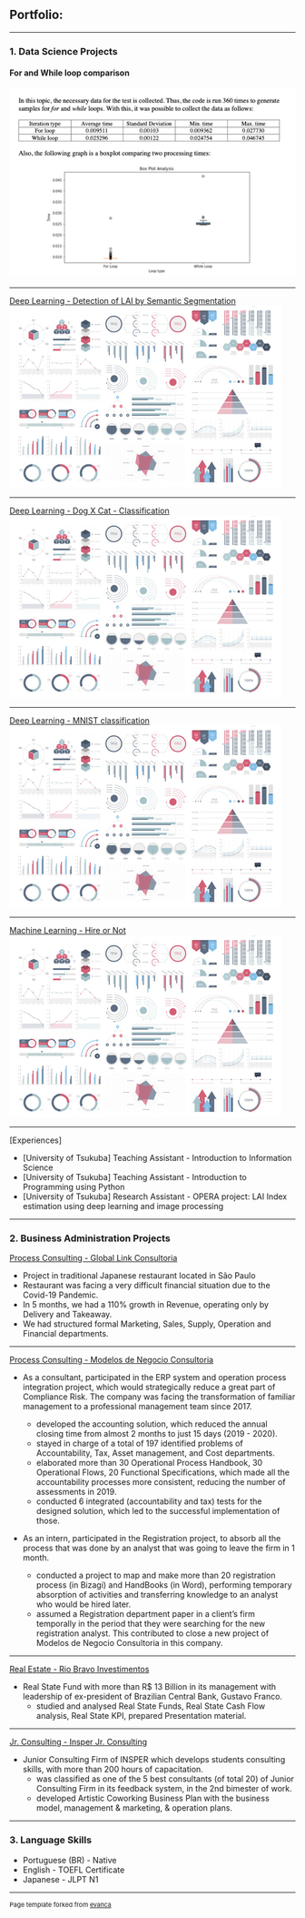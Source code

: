 ## Portfolio:

---

### 1. Data Science Projects 

#### For and While loop comparison

<a href="pdf/assignment_2_Sato Mario.pdf" class="image fit"><img src="images/for_while.png" alt=""></a>

---
[Deep Learning - Detection of LAI by Semantic Segmentation](/sample_page)
<img src="images/dummy_thumbnail.jpg?raw=true"/>

---
[Deep Learning - Dog X Cat - Classification](/pdf/sample_presentation.pdf)
<img src="images/dummy_thumbnail.jpg?raw=true"/>

---
[Deep Learning - MNIST classification](http://example.com/)
<img src="images/dummy_thumbnail.jpg?raw=true"/>

---
[Machine Learning - Hire or Not](http://example.com/)
<img src="images/dummy_thumbnail.jpg?raw=true"/>

---
[Experiences]
- [University of Tsukuba] Teaching Assistant - Introduction to Information Science
- [University of Tsukuba] Teaching Assistant - Introduction to Programming using Python
- [University of Tsukuba] Research Assistant - OPERA project: LAI Index estimation using deep learning and image processing

---
### 2. Business Administration Projects

[Process Consulting - Global Link Consultoria](/sample_page)
- Project in traditional Japanese restaurant located in São Paulo
- Restaurant was facing a very difficult financial situation due to the Covid-19 Pandemic.
- In 5 months, we had a 110% growth in Revenue, operating only by Delivery and Takeaway.
- We had structured formal Marketing, Sales, Supply, Operation and Financial departments.

---
[Process Consulting - Modelos de Negocio Consultoria](/sample_page)
- As a consultant, participated in the ERP system and operation process integration project, which would strategically reduce a great part of Compliance Risk. The company was facing the transformation of familiar management to a professional management team since 2017.
  - developed the accounting solution, which reduced the annual closing time from almost 2 months to just 15 days (2019 - 2020).
  - stayed in charge of a total of 197 identified problems of Accountability, Tax, Asset management, and Cost departments. 
  - elaborated more than 30 Operational Process Handbook, 30 Operational Flows, 20 Functional Specifications, which made all the accountability processes more consistent, reducing the number of assessments in 2019.
  - conducted 6 integrated (accountability and tax) tests for the designed solution, which led to the successful implementation of those.

- As an intern, participated in the Registration project, to absorb all the process that was done by an analyst that was going to leave the firm in 1 month.
  - conducted a project to map and make more than 20 registration process (in Bizagi) and HandBooks (in Word), performing temporary absorption of activities and transferring knowledge to an analyst who would be hired later.
  - assumed a Registration department paper in a client’s firm temporally in the period that they were searching for the new registration analyst. This contributed to close a new project of Modelos de Negocio Consultoria in this company.

---
[Real Estate - Rio Bravo Investimentos](/sample_page)
- Real State Fund with more than R$ 13 Billion in its management with leadership of ex-president of Brazilian Central Bank, Gustavo Franco.
  - studied and analysed Real State Funds, Real State Cash Flow analysis, Real State KPI, prepared Presentation material.

---
[Jr. Consulting - Insper Jr. Consulting](/sample_page)
- Junior Consulting Firm of INSPER which develops students consulting skills, with more than 200 hours of capacitation.
  - was classified as one of the 5 best consultants (of total 20) of Junior Consulting Firm in its feedback system, in the 2nd bimester of work.
  - developed Artistic Coworking Business Plan with the business model, management & marketing, & operation plans.

---
### 3. Language Skills 

- Portuguese (BR) - Native
- English - TOEFL Certificate
- Japanese - JLPT N1



---
<p style="font-size:11px">Page template forked from <a href="https://github.com/evanca/quick-portfolio">evanca</a></p>
<!-- Remove above link if you don't want to attibute -->
